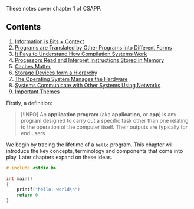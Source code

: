 
These notes cover chapter 1 of CSAPP.

## Contents
1. [Information is Bits + Context](Information%20is%20Bits%20+%20Context.md)
2. [Programs are Translated by Other Programs into Different Forms](Programs%20are%20Translated%20by%20Other%20Programs%20into%20Different%20Forms.md)
3. [It Pays to Understand How Compilation Systems Work](It%20Pays%20to%20Understand%20How%20Compilation%20Systems%20Work.md)
4. [Processors Read and Interpret Instructions Stored in Memory](Processors%20Read%20and%20Interpret%20Instructions%20Stored%20in%20Memory.md)
5. [Caches Matter](Caches%20Matter.md)
6. [Storage Devices form a Hierarchy](Storage%20Devices%20form%20a%20Hierarchy.md)
7. [The Operating System Manages the Hardware](The%20Operating%20System%20Manages%20the%20Hardware.md)
8. [Systems Communicate with Other Systems Using Networks](Systems%20Communicate%20with%20Other%20Systems%20Using%20Networks.md)
9. [Important Themes](Important%20Themes.md)

Firstly, a definition: 

> [!INFO]
> An **application program** (aka **application**, or **app**) is any program designed to carry out a specific task other than one relating to the operation of the computer itself. Their outputs are typically for end users.

We begin by tracing the lifetime of a `hello` program. This chapter will introduce the key concepts, terminology and components that come into play. Later chapters expand on these ideas.

```C
# include <stdio.h>

int main()
{
	printf("hello, world\n")
	return 0
}
```









